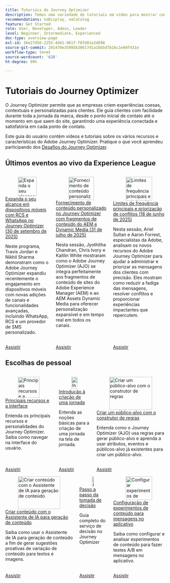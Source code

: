 ```yaml
---
title: Tutoriais do Journey Optimizer
description: Temos uma variedade de tutoriais em vídeo para mostrar como aproveitar os benefícios do Journey Optimizer.
recommendations: noDisplay, noCatalog
feature: Get Started
role: User, Developer, Admin, Leader
level: Beginner, Intermediate, Experienced
doc-type: overview-page
exl-id: 36e27d56-2255-4d41-961f-f8fd01e2d698
source-git-commit: 201470e35095b38617d1a1bb5d7b16c1e60f431e
workflow-type: tm+mt
source-wordcount: '628'
ht-degree: 99%

---
```



# Tutoriais do Journey Optimizer

O Journey Optimizer permite que as empresas criem experiências coesas, contextuais e personalizadas para clientes. Ele guia clientes com facilidade durante toda a jornada da marca, desde o ponto inicial de contato até o momento em que saem do site, garantindo uma experiência conectada e satisfatória em cada ponto de contato.

Este guia do usuário contém vídeos e tutoriais sobre os vários recursos e características do Adobe Journey Optimizer. Pratique o que você aprendeu participando dos [Desafios do Journey Optimizer](https://experienceleague.adobe.com/pt-br/docs/journey-optimizer-learn/challenges/introduction-and-prerequisites).

<div id="recs-overview-body-1"></div>
<div id="recs-overview-body-2"></div>
<div id="recs-overview-body-3"></div>
<div id="recs-overview-body-4"></div>
<div id="recs-overview-body-5"></div>
<div id="recs-overview-body-6"></div>



## Últimos eventos ao vivo da Experience League

<!-- CARDS
* https://experienceleague.adobe.com/pt-br/docs/events/experience-league-live-recordings/episodes/exl-live-episode-09-30-25
    {title = Expand your mobile reach with RCS and WhatsApp in Journey Optimizer (September 30th 2025)}
    {description = IN this show Travis Jordan and Nikhil Sharma demonstrate how Adobe Journey Optimizer has recently expanded mobile engagement with powerful new channel additions and functionality, including WhatsApp, RCS, and Custom SMS Provider.}
* https://experienceleague.adobe.com/pt-br/docs/events/experience-league-live-recordings/episodes/exl-live-episode-07-31-25
    {title = Fueling Personalized Content in Journey Optimizer with AEM Content Fragments and Dynamic Media (July 31 2025)}
    {description = In this session, Jyothitha Chandran, Chris Ivory, and Kaitlin White showcased how Adobe Journey Optimizer (AJO) integrates seamlessly with Adobe Experience Manager (AEM) Sites Content Fragments and AEM Assets Dynamic Media to deliver scalable, real-time personalization across every channel.}
* https://experienceleague.adobe.com/pt-br/docs/events/experience-league-live-recordings/episodes/exl-live-episode-06-18-25
  {title = Master Frequency Capping & Conflict Prioritization (June 18, 2025)}
  {description = In this session, Adobe experts Ariel Sultan and Aaron Forrest dove into new features in Adobe Journey Optimizer to help you govern and prioritize customer messages with precision. They showed how to reduce messaging fatigue, resolve conflicts, and deliver impactful experiences that resonate. }
-->
<!-- START CARDS HTML - DO NOT MODIFY BY HAND -->
<div class="columns">
    <div class="column is-half-tablet is-half-desktop is-one-third-widescreen" aria-label="Expand your mobile reach with RCS and WhatsApp in Journey Optimizer (September 30th 2025)">
        <div class="card" style="height: 100%; display: flex; flex-direction: column; height: 100%;">
            <div class="card-image">
                <figure class="image x-is-16by9">
                    <a href="https://experienceleague.adobe.com/pt-br/docs/events/experience-league-live-recordings/episodes/exl-live-episode-09-30-25" title="Expanda o seu alcance em dispositivos móveis com RCS e WhatsApp no Journey Optimizer (30 de setembro de 2025)" target="_blank" rel="referrer">
                        <img class="is-bordered-r-small" src="https://video.tv.adobe.com/v/3475370/?format=jpeg&nocache=1759529951745" alt="Expanda o seu alcance em dispositivos móveis com RCS e WhatsApp no Journey Optimizer (30 de setembro de 2025)"
                             style="width: 100%; aspect-ratio: 16 / 9; object-fit: cover; overflow: hidden; display: block; margin: auto;">
                    </a>
                </figure>
            </div>
            <div class="card-content is-padded-small" style="display: flex; flex-direction: column; flex-grow: 1; justify-content: space-between;">
                <div class="top-card-content">
                    <p class="headline is-size-6 has-text-weight-bold">
                        <a href="https://experienceleague.adobe.com/pt-br/docs/events/experience-league-live-recordings/episodes/exl-live-episode-09-30-25" target="_blank" rel="referrer" title="Expanda o seu alcance em dispositivos móveis com RCS e WhatsApp no Journey Optimizer (30 de setembro de 2025)">Expanda o seu alcance em dispositivos móveis com RCS e WhatsApp no Journey Optimizer (30 de setembro de 2025)</a>
                    </p>
                    <p class="is-size-6">Neste programa, Travis Jordan e Nikhil Sharma demonstram como o Adobe Journey Optimizer expandiu recentemente o engajamento em dispositivos móveis com novas adições de canais e funcionalidades avançadas, incluindo WhatsApp, RCS e um provedor de SMS personalizado.</p>
                </div>
                <a href="https://experienceleague.adobe.com/pt-br/docs/events/experience-league-live-recordings/episodes/exl-live-episode-09-30-25" target="_blank" rel="referrer" class="spectrum-Button spectrum-Button--outline spectrum-Button--primary spectrum-Button--sizeM" style="align-self: flex-start; margin-top: 1rem;">
                    <span class="spectrum-Button-label has-no-wrap has-text-weight-bold">Assistir</span>
                </a>
            </div>
        </div>
    </div>
    <div class="column is-half-tablet is-half-desktop is-one-third-widescreen" aria-label="Fueling Personalized Content in Journey Optimizer with AEM Content Fragments and Dynamic Media (July 31 2025)">
        <div class="card" style="height: 100%; display: flex; flex-direction: column; height: 100%;">
            <div class="card-image">
                <figure class="image x-is-16by9">
                    <a href="https://experienceleague.adobe.com/pt-br/docs/events/experience-league-live-recordings/episodes/exl-live-episode-07-31-25" title="Fornecimento de conteúdo personalizado no Journey Optimizer com fragmentos de conteúdo do AEM e Dynamic Media (31 de julho de 2025)" target="_blank" rel="referrer">
                        <img class="is-bordered-r-small" src="https://video.tv.adobe.com/v/3470355/?format=jpeg&nocache=1759529951721" alt="Fornecimento de conteúdo personalizado no Journey Optimizer com fragmentos de conteúdo do AEM e Dynamic Media (31 de julho de 2025)"
                             style="width: 100%; aspect-ratio: 16 / 9; object-fit: cover; overflow: hidden; display: block; margin: auto;">
                    </a>
                </figure>
            </div>
            <div class="card-content is-padded-small" style="display: flex; flex-direction: column; flex-grow: 1; justify-content: space-between;">
                <div class="top-card-content">
                    <p class="headline is-size-6 has-text-weight-bold">
                        <a href="https://experienceleague.adobe.com/pt-br/docs/events/experience-league-live-recordings/episodes/exl-live-episode-07-31-25" target="_blank" rel="referrer" title="Fornecimento de conteúdo personalizado no Journey Optimizer com fragmentos de conteúdo do AEM e Dynamic Media (31 de julho de 2025)">Fornecimento de conteúdo personalizado no Journey Optimizer com fragmentos de conteúdo do AEM e Dynamic Media (31 de julho de 2025)</a>
                    </p>
                    <p class="is-size-6">Nesta sessão, Jyothitha Chandran, Chris Ivory e Kaitlin White mostraram como o Adobe Journey Optimizer (AJO) se integra perfeitamente aos fragmentos de conteúdo de sites do Adobe Experience Manager (AEM) e ao AEM Assets Dynamic Media para oferecer personalização expansível e em tempo real em todos os canais.</p>
                </div>
                <a href="https://experienceleague.adobe.com/pt-br/docs/events/experience-league-live-recordings/episodes/exl-live-episode-07-31-25" target="_blank" rel="referrer" class="spectrum-Button spectrum-Button--outline spectrum-Button--primary spectrum-Button--sizeM" style="align-self: flex-start; margin-top: 1rem;">
                    <span class="spectrum-Button-label has-no-wrap has-text-weight-bold">Assistir</span>
                </a>
            </div>
        </div>
    </div>
    <div class="column is-half-tablet is-half-desktop is-one-third-widescreen" aria-label="Master Frequency Capping & Conflict Prioritization (June 18, 2025)">
        <div class="card" style="height: 100%; display: flex; flex-direction: column; height: 100%;">
            <div class="card-image">
                <figure class="image x-is-16by9">
                    <a href="https://experienceleague.adobe.com/pt-br/docs/events/experience-league-live-recordings/episodes/exl-live-episode-06-18-25" title="Limites de frequência principais e priorização de conflitos (18 de junho de 2025)" target="_blank" rel="referrer">
                        <img class="is-bordered-r-small" src="https://video.tv.adobe.com/v/3464052/?format=jpeg&nocache=1759529951755" alt="Limites de frequência principais e priorização de conflitos (18 de junho de 2025)"
                             style="width: 100%; aspect-ratio: 16 / 9; object-fit: cover; overflow: hidden; display: block; margin: auto;">
                    </a>
                </figure>
            </div>
            <div class="card-content is-padded-small" style="display: flex; flex-direction: column; flex-grow: 1; justify-content: space-between;">
                <div class="top-card-content">
                    <p class="headline is-size-6 has-text-weight-bold">
                        <a href="https://experienceleague.adobe.com/pt-br/docs/events/experience-league-live-recordings/episodes/exl-live-episode-06-18-25" target="_blank" rel="referrer" title="Limites de frequência principais e priorização de conflitos (18 de junho de 2025)">Limites de frequência principais e priorização de conflitos (18 de junho de 2025)</a>
                    </p>
                    <p class="is-size-6">Nesta sessão, Ariel Sultan e Aaron Forrest, especialistas da Adobe, analisam os novos recursos do Adobe Journey Optimizer para ajudar a administrar e priorizar as mensagens dos clientes com precisão. Eles mostram como reduzir a fadiga das mensagens, resolver conflitos e proporcionar experiências impactantes que repercutem.</p>
                </div>
                <a href="https://experienceleague.adobe.com/pt-br/docs/events/experience-league-live-recordings/episodes/exl-live-episode-06-18-25" target="_blank" rel="referrer" class="spectrum-Button spectrum-Button--outline spectrum-Button--primary spectrum-Button--sizeM" style="align-self: flex-start; margin-top: 1rem;">
                    <span class="spectrum-Button-label has-no-wrap has-text-weight-bold">Assistir</span>
                </a>
            </div>
        </div>
    </div>
</div>
<!-- END CARDS HTML - DO NOT MODIFY BY HAND -->

<div id="staff-picks-section">

## Escolhas de pessoal

<!-- CARDS
* https://experienceleague.adobe.com/pt-br/docs/journey-optimizer-learn/tutorials/introduction-to-journey-optimizer/key-capabilities-and-user-interface
* https://experienceleague.adobe.com/en/docs/journey-optimizer-learn/tutorials/journeys/introduction-to-building-a-journey
* https://experienceleague.adobe.com/pt-br/docs/journey-optimizer-learn/tutorials/profiles-audiences-subscriptions/create-audiences-using-the-rule-builder
-->
<!-- START CARDS HTML - DO NOT MODIFY BY HAND -->
<div class="columns">
    <div class="column is-half-tablet is-half-desktop is-one-third-widescreen" aria-label="Key capabilities and the user interface">
        <div class="card" style="height: 100%; display: flex; flex-direction: column; height: 100%;">
            <div class="card-image">
                <figure class="image x-is-16by9">
                    <a href="https://experienceleague.adobe.com/pt-br/docs/journey-optimizer-learn/tutorials/introduction-to-journey-optimizer/key-capabilities-and-user-interface" title="Principais recursos e a interface do usuário" target="_blank" rel="referrer">
                        <img class="is-bordered-r-small" src="https://video.tv.adobe.com/v/3430320?format=jpeg&nocache=1759529952337&captions=por_br" alt="Principais recursos e a interface do usuário"
                             style="width: 100%; aspect-ratio: 16 / 9; object-fit: cover; overflow: hidden; display: block; margin: auto;">
                    </a>
                </figure>
            </div>
            <div class="card-content is-padded-small" style="display: flex; flex-direction: column; flex-grow: 1; justify-content: space-between;">
                <div class="top-card-content">
                    <p class="headline is-size-6 has-text-weight-bold">
                        <a href="https://experienceleague.adobe.com/pt-br/docs/journey-optimizer-learn/tutorials/introduction-to-journey-optimizer/key-capabilities-and-user-interface" target="_blank" rel="referrer" title="Principais recursos e a interface do usuário">Principais recursos e a interface</a>
                    </p>
                    <p class="is-size-6">Entenda os principais recursos e personalidades do Journey Optimizer. Saiba como navegar na interface do usuário.</p>
                </div>
                <a href="https://experienceleague.adobe.com/pt-br/docs/journey-optimizer-learn/tutorials/introduction-to-journey-optimizer/key-capabilities-and-user-interface" target="_blank" rel="referrer" class="spectrum-Button spectrum-Button--outline spectrum-Button--primary spectrum-Button--sizeM" style="align-self: flex-start; margin-top: 1rem;">
                    <span class="spectrum-Button-label has-no-wrap has-text-weight-bold">Assistir</span>
                </a>
            </div>
        </div>
    </div>
    <div class="column is-half-tablet is-half-desktop is-one-third-widescreen" aria-label="Introduction to building a journey">
        <div class="card" style="height: 100%; display: flex; flex-direction: column; height: 100%;">
            <div class="card-image">
                <figure class="image x-is-16by9">
                    <a href="https://experienceleague.adobe.com/en/docs/journey-optimizer-learn/tutorials/journeys/introduction-to-building-a-journey" title="Introdução à criação de jornadas" target="_blank" rel="referrer">
                        <img class="is-bordered-r-small" src="https://video.tv.adobe.com/v/3430346?format=jpeg&nocache=1759529952348&captions=por_br" alt="Introdução à criação de jornadas"
                             style="width: 100%; aspect-ratio: 16 / 9; object-fit: cover; overflow: hidden; display: block; margin: auto;">
                    </a>
                </figure>
            </div>
            <div class="card-content is-padded-small" style="display: flex; flex-direction: column; flex-grow: 1; justify-content: space-between;">
                <div class="top-card-content">
                    <p class="headline is-size-6 has-text-weight-bold">
                        <a href="https://experienceleague.adobe.com/en/docs/journey-optimizer-learn/tutorials/journeys/introduction-to-building-a-journey" target="_blank" rel="referrer" title="Introdução à criação de jornadas">Introdução à criação de uma jornada</a>
                    </p>
                    <p class="is-size-6">Entenda as noções básicas para a criação de uma jornada na tela de jornada.</p>
                </div>
                <a href="https://experienceleague.adobe.com/en/docs/journey-optimizer-learn/tutorials/journeys/introduction-to-building-a-journey" target="_blank" rel="referrer" class="spectrum-Button spectrum-Button--outline spectrum-Button--primary spectrum-Button--sizeM" style="align-self: flex-start; margin-top: 1rem;">
                    <span class="spectrum-Button-label has-no-wrap has-text-weight-bold">Assistir</span>
                </a>
            </div>
        </div>
    </div>
    <div class="column is-half-tablet is-half-desktop is-one-third-widescreen" aria-label="Create an audience using the rule builder">
        <div class="card" style="height: 100%; display: flex; flex-direction: column; height: 100%;">
            <div class="card-image">
                <figure class="image x-is-16by9">
                    <a href="https://experienceleague.adobe.com/pt-br/docs/journey-optimizer-learn/tutorials/profiles-audiences-subscriptions/create-audiences-using-the-rule-builder" title="Criar um público-alvo com o construtor de regras" target="_blank" rel="referrer">
                        <img class="is-bordered-r-small" src="https://video.tv.adobe.com/v/3430327?format=jpeg&nocache=1759529952343&captions=por_br" alt="Criar um público-alvo com o construtor de regras"
                             style="width: 100%; aspect-ratio: 16 / 9; object-fit: cover; overflow: hidden; display: block; margin: auto;">
                    </a>
                </figure>
            </div>
            <div class="card-content is-padded-small" style="display: flex; flex-direction: column; flex-grow: 1; justify-content: space-between;">
                <div class="top-card-content">
                    <p class="headline is-size-6 has-text-weight-bold">
                        <a href="https://experienceleague.adobe.com/pt-br/docs/journey-optimizer-learn/tutorials/profiles-audiences-subscriptions/create-audiences-using-the-rule-builder" target="_blank" rel="referrer" title="Criar um público-alvo com o construtor de regras">Criar um público-alvo com o construtor de regras</a>
                    </p>
                    <p class="is-size-6">Entenda como o Journey Optimizer (AJO) usa regras para gerar público-alvo e aprenda a usar atributos, eventos e públicos-alvo já existentes para criar um público-alvo.</p>
                </div>
                <a href="https://experienceleague.adobe.com/pt-br/docs/journey-optimizer-learn/tutorials/profiles-audiences-subscriptions/create-audiences-using-the-rule-builder" target="_blank" rel="referrer" class="spectrum-Button spectrum-Button--outline spectrum-Button--primary spectrum-Button--sizeM" style="align-self: flex-start; margin-top: 1rem;">
                    <span class="spectrum-Button-label has-no-wrap has-text-weight-bold">Assistir</span>
                </a>
            </div>
        </div>
    </div>
</div>
<!-- END CARDS HTML - DO NOT MODIFY BY HAND -->

<!-- CARDS
* https://experienceleague.adobe.com/pt-br/docs/journey-optimizer-learn/tutorials/content-management/ai-assistant/create-content-using-ai-assistant-for-content-generation
* https://experienceleague.adobe.com/pt-br/docs/journey-optimizer-learn/tutorials/decision-capabilities/decisioning/decisioning-end-to-end
* https://experienceleague.adobe.com/pt-br/docs/journey-optimizer-learn/tutorials/channels/in-app-channel/content-experiments-for-in-app-messages
-->
<!-- START CARDS HTML - DO NOT MODIFY BY HAND -->
<div class="columns">
    <div class="column is-half-tablet is-half-desktop is-one-third-widescreen" aria-label="Create Content Using AI Assistant for Content Generation">
        <div class="card" style="height: 100%; display: flex; flex-direction: column; height: 100%;">
            <div class="card-image">
                <figure class="image x-is-16by9">
                    <a href="https://experienceleague.adobe.com/pt-br/docs/journey-optimizer-learn/tutorials/content-management/ai-assistant/create-content-using-ai-assistant-for-content-generation" title="Criar conteúdo com o Assistente de IA para geração de conteúdo" target="_blank" rel="referrer">
                        <img class="is-bordered-r-small" src="https://video.tv.adobe.com/v/3434640/?format=jpeg&nocache=1759529953102&captions=por_br" alt="Criar conteúdo com o Assistente de IA para geração de conteúdo"
                             style="width: 100%; aspect-ratio: 16 / 9; object-fit: cover; overflow: hidden; display: block; margin: auto;">
                    </a>
                </figure>
            </div>
            <div class="card-content is-padded-small" style="display: flex; flex-direction: column; flex-grow: 1; justify-content: space-between;">
                <div class="top-card-content">
                    <p class="headline is-size-6 has-text-weight-bold">
                        <a href="https://experienceleague.adobe.com/pt-br/docs/journey-optimizer-learn/tutorials/content-management/ai-assistant/create-content-using-ai-assistant-for-content-generation" target="_blank" rel="referrer" title="Criar conteúdo com o Assistente de IA para geração de conteúdo">Criar conteúdo com o Assistente de IA para geração de conteúdo</a>
                    </p>
                    <p class="is-size-6">Saiba como usar o Assistente de IA para geração de conteúdo a fim de gerar sugestões proativas de variação de conteúdo para textos e imagens.</p>
                </div>
                <a href="https://experienceleague.adobe.com/pt-br/docs/journey-optimizer-learn/tutorials/content-management/ai-assistant/create-content-using-ai-assistant-for-content-generation" target="_blank" rel="referrer" class="spectrum-Button spectrum-Button--outline spectrum-Button--primary spectrum-Button--sizeM" style="align-self: flex-start; margin-top: 1rem;">
                    <span class="spectrum-Button-label has-no-wrap has-text-weight-bold">Assistir</span>
                </a>
            </div>
        </div>
    </div>
    <div class="column is-half-tablet is-half-desktop is-one-third-widescreen" aria-label="Decisioning end-to-end walkthrough">
        <div class="card" style="height: 100%; display: flex; flex-direction: column; height: 100%;">
            <div class="card-image">
                <figure class="image x-is-16by9">
                    <a href="https://experienceleague.adobe.com/pt-br/docs/journey-optimizer-learn/tutorials/decision-capabilities/decisioning/decisioning-end-to-end" title="Guia completo do serviço de decisão" target="_blank" rel="referrer">
                        <img class="is-bordered-r-small" src="https://video.tv.adobe.com/v/3451100/?format=jpeg&nocache=1759529953093" alt="Guia completo do serviço de decisão"
                             style="width: 100%; aspect-ratio: 16 / 9; object-fit: cover; overflow: hidden; display: block; margin: auto;">
                    </a>
                </figure>
            </div>
            <div class="card-content is-padded-small" style="display: flex; flex-direction: column; flex-grow: 1; justify-content: space-between;">
                <div class="top-card-content">
                    <p class="headline is-size-6 has-text-weight-bold">
                        <a href="https://experienceleague.adobe.com/pt-br/docs/journey-optimizer-learn/tutorials/decision-capabilities/decisioning/decisioning-end-to-end" target="_blank" rel="referrer" title="Guia completo do serviço de decisão">Passo a passo da tomada de decisão</a>
                    </p>
                    <p class="is-size-6">Guia completo do serviço de decisão no Journey Optimizer</p>
                </div>
                <a href="https://experienceleague.adobe.com/pt-br/docs/journey-optimizer-learn/tutorials/decision-capabilities/decisioning/decisioning-end-to-end" target="_blank" rel="referrer" class="spectrum-Button spectrum-Button--outline spectrum-Button--primary spectrum-Button--sizeM" style="align-self: flex-start; margin-top: 1rem;">
                    <span class="spectrum-Button-label has-no-wrap has-text-weight-bold">Assistir</span>
                </a>
            </div>
        </div>
    </div>
    <div class="column is-half-tablet is-half-desktop is-one-third-widescreen" aria-label="Configure content experiments for in-app messages">
        <div class="card" style="height: 100%; display: flex; flex-direction: column; height: 100%;">
            <div class="card-image">
                <figure class="image x-is-16by9">
                    <a href="https://experienceleague.adobe.com/pt-br/docs/journey-optimizer-learn/tutorials/channels/in-app-channel/content-experiments-for-in-app-messages" title="Configurar experimentos de conteúdo para mensagens no aplicativo" target="_blank" rel="referrer">
                        <img class="is-bordered-r-small" src="https://video.tv.adobe.com/v/3445293/?format=jpeg&nocache=1759529953110&captions=por_br" alt="Configurar experimentos de conteúdo para mensagens no aplicativo"
                             style="width: 100%; aspect-ratio: 16 / 9; object-fit: cover; overflow: hidden; display: block; margin: auto;">
                    </a>
                </figure>
            </div>
            <div class="card-content is-padded-small" style="display: flex; flex-direction: column; flex-grow: 1; justify-content: space-between;">
                <div class="top-card-content">
                    <p class="headline is-size-6 has-text-weight-bold">
                        <a href="https://experienceleague.adobe.com/pt-br/docs/journey-optimizer-learn/tutorials/channels/in-app-channel/content-experiments-for-in-app-messages" target="_blank" rel="referrer" title="Configurar experimentos de conteúdo para mensagens no aplicativo">Configuração de experimentos de conteúdo para mensagens no aplicativo</a>
                    </p>
                    <p class="is-size-6">Saiba como configurar e analisar experimentos de conteúdo para fazer testes A/B em mensagens no aplicativo.</p>
                </div>
                <a href="https://experienceleague.adobe.com/pt-br/docs/journey-optimizer-learn/tutorials/channels/in-app-channel/content-experiments-for-in-app-messages" target="_blank" rel="referrer" class="spectrum-Button spectrum-Button--outline spectrum-Button--primary spectrum-Button--sizeM" style="align-self: flex-start; margin-top: 1rem;">
                    <span class="spectrum-Button-label has-no-wrap has-text-weight-bold">Assistir</span>
                </a>
            </div>
        </div>
    </div>
</div>
<!-- END CARDS HTML - DO NOT MODIFY BY HAND -->
